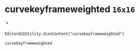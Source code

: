 # curvekeyframeweighted `16x16`
<img src="/img/curvekeyframeweighted.png" width=16 height=16>

``` CSharp
EditorGUIUtility.IconContent("curvekeyframeweighted")
```
```
curvekeyframeweighted
```
